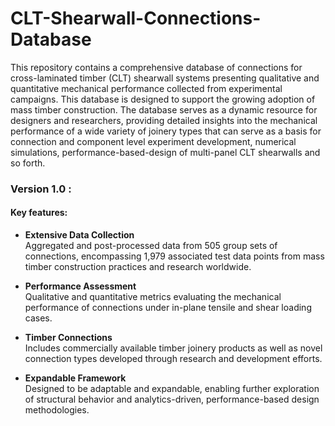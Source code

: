 # CLT-Shearwall-Connections-Database
This repository contains a comprehensive database of connections for cross-laminated timber (CLT) shearwall systems presenting qualitative and quantitative mechanical performance collected from experimental campaigns. This database is designed to support the growing adoption of mass timber construction. The database serves as a dynamic resource for designers and researchers, providing detailed insights into the mechanical performance of a wide variety of joinery types that can serve as a basis for connection and component level experiment development, numerical simulations, performance-based-design of multi-panel CLT shearwalls and so forth. 

### Version 1.0 : 
#### Key features:
- **Extensive Data Collection**  
  Aggregated and post-processed data from 505 group sets of connections, encompassing 1,979 associated test data points from mass timber construction practices and research worldwide.

- **Performance Assessment**  
  Qualitative and quantitative metrics evaluating the mechanical performance of connections under in-plane tensile and shear loading cases.

- **Timber Connections**  
  Includes commercially available timber joinery products as well as novel connection types developed through research and development efforts.

- **Expandable Framework**  
  Designed to be adaptable and expandable, enabling further exploration of structural behavior and analytics-driven, performance-based design methodologies.
